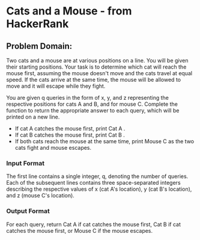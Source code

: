 # Cats and a Mouse - from HackerRank

## Problem Domain:

Two cats and a mouse are at various positions on a line. You will be given their starting positions. Your
task is to determine which cat will reach the mouse first, assuming the mouse doesn't move and the cats
travel at equal speed. If the cats arrive at the same time, the mouse will be allowed to move and it will
escape while they fight.

You are given q queries in the form of x, y, and z representing the respective positions for cats A and B,
and for mouse C. Complete the function to return the appropriate answer to each query,
which will be printed on a new line.

* If cat A catches the mouse first, print Cat A .
* If cat B catches the mouse first, print Cat B .
* If both cats reach the mouse at the same time, print Mouse C as the two cats fight and mouse
escapes.

### Input Format

The first line contains a single integer, q, denoting the number of queries.
Each of the subsequent lines contains three space-separated integers describing the respective values
of x (cat A's location), y (cat B's location), and z (mouse C's location).

### Output Format

For each query, return Cat A if cat catches the mouse first, Cat B if cat catches the mouse first, or
Mouse C if the mouse escapes.